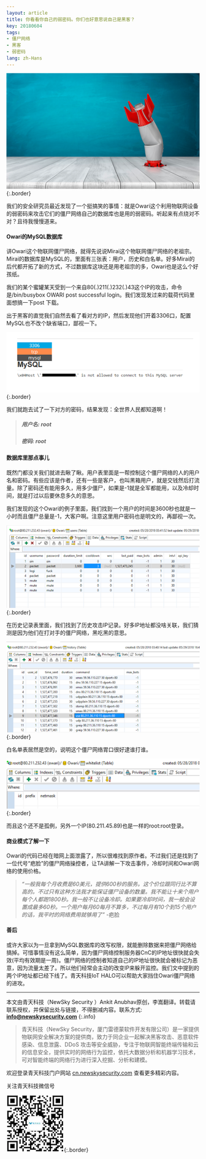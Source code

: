 ```yaml
---
layout: article
title: 你看看你自己的弱密码。你们也好意思说自己是黑客？
key: 20180604
tags: 
- 僵尸网络 
- 黑客
- 弱密码
lang: zh-Hans
---
```



![你看看你自己的弱密码。你们也好意思说自己是黑客？](/assets/images/20180604/img-1.png "Lenna_border"){:.border}

我们的安全研究员最近发现了一个挺搞笑的事情：就是Owari这个利用物联网设备的弱密码来攻击它们的僵尸网络自己的数据库也是用的弱密码。听起来有点绕对不对？且待我慢慢道来。


#### Owari的MySQL数据库

讲Owari这个物联网僵尸网络，就得先说说Mirai这个物联网僵尸网络的老祖宗。Mirai的数据库是MySQL的，里面有三张表：用户，历史和白名单。好多Mirai的后代都开拓了新的方式，不过数据库这块还是用老祖宗的多，Owari也是这么个好孩纸。

我们的某个蜜罐某天受到一个来自80(.)211(.)232(.)43这个IP的攻击，命令是/bin/busybox OWARI post successful login。我们发现发过来的载荷代码里面想搞一下post 下载。

出于黑客的直觉我们自然去看了看对方的IP，然后发现他们开着3306口，配置MySQL也不改个缺省端口，鄙视一下。
<!--more-->

![配置MySQL的图片](/assets/images/20180604/img-2.png "Lenna_border"){:.border}

我们就跑去试了一下对方的密码，结果发现：全世界人民都知道啊！

>##### 用户名: root
>##### 密码: root

#### 数据库里那点事儿

既然门都没关我们就进去瞅了瞅。用户表里面是一帮控制这个僵尸网络的人的用户名和密码。有些应该是作者，还有一些是客户，也叫黑箱用户，就是交钱然后打流量。除了密码还有能用多久，用多少僵尸，如果是-1就是全军都能用，以及冷却时间，就是打过以后要休息多久的意思。

我们发现的这个Owari的例子里面，我们找到一个用户的时间是3600秒也就是一小时而且僵尸总量是-1，大客户啊。注意这里用户密码也是明文的，再鄙视一次。

![用户的时间是3600秒](/assets/images/20180604/img-3.png "Lenna_border"){:.border}

在历史记录表里面，我们找到了历史攻击IP记录。好多IP地址都没啥关联，我们猜测是因为他们在打对手的僵尸网络，黑吃黑的意思。

![用户的时间是3600秒](/assets/images/20180604/img-4.png "Lenna_border"){:.border}

白名单表居然是空的，说明这个僵尸网络胃口很好逮谁打谁。

![用户的时间是3600秒](/assets/images/20180604/img-5.png "Lenna_border"){:.border}

而且这个还不是孤例，另外一个IP(80.211.45.89)也是一样的root:root登录。

#### 商业模式了解一下

Owari的代码已经在暗网上面泄露了，所以很难找到原作者。不过我们还是找到了一位代号“疤脸”的僵尸网络操控者，让TA讲解一下攻击事件，冷却时间和Owari网络的使用价格。

> *“一般我每个月收费是60美元，提供600秒的服务。这个价位跟同行比不算高的。不过只有这种方法我才能保证僵尸设备的数量。我不能让十来个用户每个人都跑1800秒。我一般不让设备冷却。如果要冷却时间，我一般会设置成最多60秒。一个用户每月60每月不算多，不过每月有10个到15个用户的话，我平时的网络费用就够用了”* -疤脸

#### 善后

或许大家以为一旦拿到MySQL数据库的改写权限，就能删除数据来把僵尸网络给搞掉。可惜事情没有这么简单，因为僵尸网络控制服务器CnC的IP地址很快就会失效(平均有效期是一周)。僵尸网络的控制者知道自己的IP地址很快就会被标记为恶意，因为流量太差了。所以他们经常会主动的改变IP来躲开监控。我们文中提到的两个IP地址都已经下线了。青天科技IoT HALO可以帮助大家挡住Owari僵尸网络的进攻。

___
本文由青天科技（NewSky Security ）Ankit Anubhav原创，李嵩翻译。转载请联系授权，并保留出处与链接，不得删减内容。联系方式: **info@newskysecurity.com**
{:.info}

>青天科技（NewSky Security，厦门雷德蒙软件开发有限公司）是一家提供物联网安全解决方案的提供商，致力于同企业一起解决黑客攻击、恶意软件感染、信息泄露、DDoS 攻击等安全威胁，专注于物联网智能终端传输和云的信息安全，提供实时的网络行为监控，依托大数据分析和机器学习技术，可对智能终端的网络行为进行深入挖掘、分析和建模。

欢迎登录青天科技门户网站 [cn.newskysecurity.com](https://cn.newskysecurity.com/) 查看更多精彩内容。

关注青天科技微信号

![青天科技微信号](/assets/images/20180528/wechat-qr.png "Lenna_border"){:.border}
